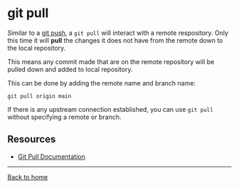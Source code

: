 # git pull

Similar to a [git push](./Push.md), a `git pull` will interact with a remote respository. Only this time it will **pull** the changes it does not have from the remote down to the local repository.

This means any commit made that are on the remote repository will be pulled down and added to local repository.

This can be done by adding the remote name and branch name:
```
git pull origin main
```

If there is any upstream connection established, you can use `git pull` without specifying a remote or branch.

## Resources

- [Git Pull Documentation](https://git-scm.com/docs/git-pull)

---

[Back to home](../README.md)